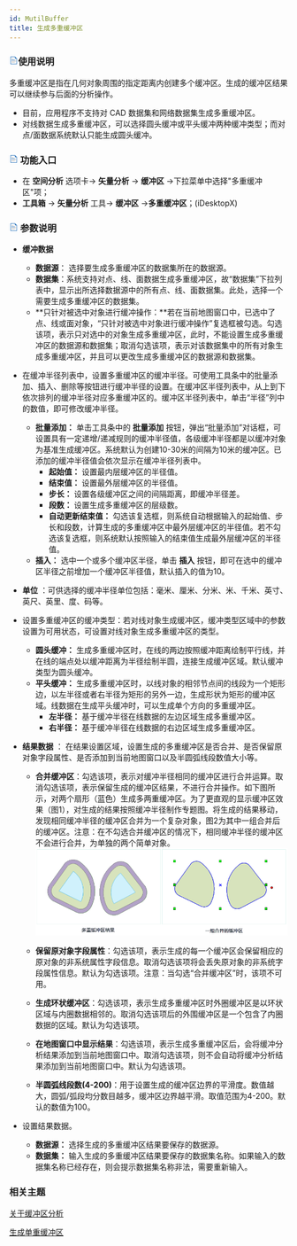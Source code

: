 ```yaml
---
id: MutilBuffer
title: 生成多重缓冲区
---
```

### ![](../../../img/read.gif)使用说明

多重缓冲区是指在几何对象周围的指定距离内创建多个缓冲区。生成的缓冲区结果可以继续参与后面的分析操作。

  * 目前，应用程序不支持对 CAD 数据集和网络数据集生成多重缓冲区。
  * 对线数据生成多重缓冲区，可以选择圆头缓冲或平头缓冲两种缓冲类型；而对点/面数据系统默认只能生成圆头缓冲。

### ![](../../../img/read.gif) 功能入口

  * 在 **空间分析** 选项卡-> **矢量分析** -> **缓冲区** ->下拉菜单中选择"多重缓冲区"项；
  * **工具箱** -> **矢量分析** 工具-> **缓冲区** ->**多重缓冲区**；(iDesktopX)

### ![](../../../img/read.gif) 参数说明

* **缓冲数据**
  - **数据源**： 选择要生成多重缓冲区的数据集所在的数据源。
  - **数据集**：系统支持对点、线、面数据生成多重缓冲区，故“数据集”下拉列表中，显示出所选择数据源中的所有点、线、面数据集。此处，选择一个需要生成多重缓冲区的数据集。
  - **只针对被选中对象进行缓冲操作：**若在当前地图窗口中，已选中了点、线或面对象，“只针对被选中对象进行缓冲操作”复选框被勾选。勾选该项，表示只对选中的对象生成多重缓冲区，此时，不能设置生成多重缓冲区的数据源和数据集；取消勾选该项，表示对该数据集中的所有对象生成多重缓冲区，并且可以更改生成多重缓冲区的数据源和数据集。
* 在缓冲半径列表中，设置多重缓冲区的缓冲半径。可使用工具条中的批量添加、插入、删除等按钮进行缓冲半径的设置。在缓冲区半径列表中，从上到下依次排列的缓冲半径对应多重缓冲区的。缓冲区半径列表中，单击“半径”列中的数值，即可修改缓冲半径。
  - **批量添加：** 单击工具条中的  **批量添加** 按钮，弹出“批量添加”对话框，可设置具有一定递增/递减规则的缓冲半径值，各级缓冲半径都是以缓冲对象为基准生成缓冲区。系统默认为创建10-30米的间隔为10米的缓冲区。已添加的缓冲半径值会依次显示在缓冲半径列表中。
      * **起始值：** 设置最内层缓冲区的半径值。
      * **结束值：** 设置最外层缓冲区的半径值。
      * **步长：** 设置各级缓冲区之间的间隔距离，即缓冲半径差。
      * **段数：** 设置生成多重缓冲区的层级数。
      * **自动更新结束值：** 勾选该复选框，则系统自动根据输入的起始值、步长和段数，计算生成的多重缓冲区中最外层缓冲区的半径值。若不勾选该复选框，则系统默认按照输入的结束值生成最外层缓冲区的半径值。
  - **插入：** 选中一个或多个缓冲区半径，单击 **插入** 按钮，即可在选中的缓冲区半径之前增加一个缓冲区半径值，默认插入的值为10。

* **单位** ：可供选择的缓冲半径单位包括：毫米、厘米、分米、米、千米、英寸、英尺、英里、度、码等。
* 设置多重缓冲区的缓冲类型：若对线对象生成缓冲区，缓冲类型区域中的参数设置为可用状态，可设置对线对象生成多重缓冲区的类型。
   - **圆头缓冲：** 生成多重缓冲区时，在线的两边按照缓冲距离绘制平行线，并在线的端点处以缓冲距离为半径绘制半圆，连接生成缓冲区域。默认缓冲类型为圆头缓冲。
   - **平头缓冲：** 生成多重缓冲区时，以线对象的相邻节点间的线段为一个矩形边，以左半径或者右半径为矩形的另外一边，生成形状为矩形的缓冲区域。线数据在生成平头缓冲时，可以生成单个方向的多重缓冲区。
     * **左半径：** 基于缓冲半径在线数据的左边区域生成多重缓冲区。
     * **右半径：** 基于缓冲半径在线数据的右边区域生成多重缓冲区。
* **结果数据** ： 在结果设置区域，设置生成的多重缓冲区是否合并、是否保留原对象字段属性、是否添加到当前地图窗口以及半圆弧线段数值大小等。
   - **合并缓冲区**：勾选该项，表示对缓冲半径相同的缓冲区进行合并运算。取消勾选该项，表示保留生成的缓冲区结果，不进行合并操作。如下图所示，对两个扇形（蓝色）生成多两重缓冲区。为了更直观的显示缓冲区效果（图1），对生成的结果按照缓冲半径制作专题图。将生成的结果移动，发现相同缓冲半径的缓冲区合并为一个复杂对象，图2为其中一组合并后的缓冲区。注意：在不勾选合并缓冲区的情况下，相同缓冲半径的缓冲区不会进行合并，为单独的两个简单对象。
   ![](img/MulBuf1.png) 

   - **保留原对象字段属性**：勾选该项，表示生成的每一个缓冲区会保留相应的原对象的非系统属性字段信息。取消勾选该项将会丢失原对象的非系统字段属性信息。默认为勾选该项。注意：当勾选“合并缓冲区”时，该项不可用。
   - **生成环状缓冲区**：勾选该项，表示生成多重缓冲区时外圈缓冲区是以环状区域与内圈数据相邻的。取消勾选该项后的外围缓冲区是一个包含了内圈数据的区域。默认为勾选该项。
   - **在地图窗口中显示结果**：勾选该项，表示生成多重缓冲区后，会将缓冲分析结果添加到当前地图窗口中。取消勾选该项，则不会自动将缓冲分析结果添加到当前地图窗口中。默认为勾选该项。
   - **半圆弧线段数(4-200)**：用于设置生成的缓冲区边界的平滑度。数值越大，圆弧/弧段均分数目越多，缓冲区边界越平滑。取值范围为4-200。默认的数值为100。

* 设置结果数据。 
  - **数据源：** 选择生成的多重缓冲区结果要保存的数据源。
  - **数据集：** 输入生成的多重缓冲区结果要保存的数据集名称。如果输入的数据集名称已经存在，则会提示数据集名称非法，需要重新输入。

###  相关主题

[关于缓冲区分析](HowBufferWork)

[生成单重缓冲区](SingleBuffer)
